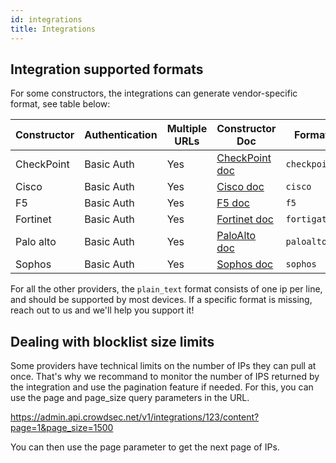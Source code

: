 ```yaml
---
id: integrations
title: Integrations
---
```


## Integration supported formats

For some constructors, the integrations can generate vendor-specific format, see table below:

| Constructor | Authentication | Multiple URLs | Constructor Doc                                                                                                                                                                              | Format       |
| ----------- | -------------- | ------------- | -------------------------------------------------------------------------------------------------------------------------------------------------------------------------------------------- | ------------ |
| CheckPoint  | Basic Auth     | Yes           | [CheckPoint doc](https://support.checkpoint.com/results/sk/sk132193)                                                                                                                              | `checkpoint` |
| Cisco       | Basic Auth     | Yes           | [Cisco doc](https://www.cisco.com/c/en/us/td/docs/security/secure-firewall/management-center/device-config/710/management-center-device-config-71/objects-object-mgmt.html#ID-2243-00000291) | `cisco`      |
| F5          | Basic Auth     | Yes           | [F5 doc](https://techdocs.f5.com/kb/en-us/products/big-ip-afm/manuals/product/big-ip-network-firewall-policies-and-implementations-14-0-0/07.html )                                          | `f5`         |
| Fortinet    | Basic Auth     | Yes           | [Fortinet doc](https://docs.fortinet.com/document/fortigate/6.4.5/administration-guide/891236/external-blocklist-policy)                                                                     | `fortigate`  |
| Palo alto   | Basic Auth     | Yes           | [PaloAlto doc](https://docs.paloaltonetworks.com/pan-os/11-1/pan-os-admin/policy/use-an-external-dynamic-list-in-policy/configure-the-firewall-to-access-an-external-dynamic-list)           | `paloalto`   |
| Sophos      | Basic Auth     | Yes           | [Sophos doc](https://docs.sophos.com/nsg/sophos-firewall/21.0/help/en-us/webhelp/onlinehelp/AdministratorHelp/ActiveThreatResponse/ThirdPartyThreatFeeds/index.html)                         | `sophos`     |


For all the other providers, the `plain_text` format consists of one ip per line, and should be supported by most devices. If a specific format is missing, reach out to us and we'll help you support it!

## Dealing with blocklist size limits

Some providers have technical limits on the number of IPs they can pull at once. That's why we recommand to monitor the number of IPS returned by the integration and use the pagination feature if needed. For this, you can use the page and page_size query parameters in the URL.

https://admin.api.crowdsec.net/v1/integrations/123/content?page=1&page_size=1500

You can then use the page parameter to get the next page of IPs.

